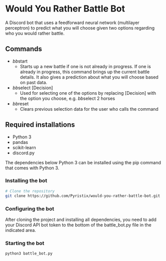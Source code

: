 # Would You Rather Battle Bot

A Discord bot that uses a feedforward neural network (multilayer perceptron) to predict what you will choose given two options regarding who you would rather battle.

## Commands

- $bb$start
  - Starts up a new battle if one is not already in progress. If one is already in progress, this command brings up the current battle details. It also gives a prediction about what you will choose based on past data.
- $bb$select \[Decision\]
  - Used for selecting one of the options by replacing \[Decision\] with the option you choose, e.g. $bb$select 2 horses
- $bb$reset
  - Clears previous selection data for the user who calls the command

## Required installations

- Python 3
- pandas
- scikit-learn
- discord.py

The dependencies below Python 3 can be installed using the pip command that comes with Python 3.

### Installing the bot

```bash
# Clone the repository
git clone https://github.com/Pyristix/would-you-rather-battle-bot.git
```

### Configuring the bot

After cloning the project and installing all dependencies, you need to add your Discord API bot token to the bottom of the battle_bot.py file in the indicated area.

### Starting the bot

```bash
python3 battle_bot.py
```
